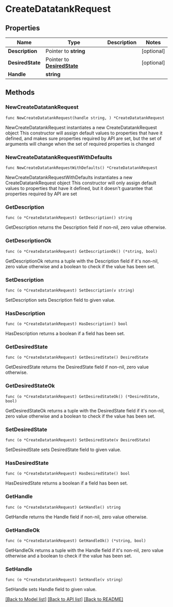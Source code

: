 # CreateDatatankRequest

## Properties

Name | Type | Description | Notes
------------ | ------------- | ------------- | -------------
**Description** | Pointer to **string** |  | [optional] 
**DesiredState** | Pointer to [**DesiredState**](DesiredState.md) |  | [optional] 
**Handle** | **string** |  | 

## Methods

### NewCreateDatatankRequest

`func NewCreateDatatankRequest(handle string, ) *CreateDatatankRequest`

NewCreateDatatankRequest instantiates a new CreateDatatankRequest object
This constructor will assign default values to properties that have it defined,
and makes sure properties required by API are set, but the set of arguments
will change when the set of required properties is changed

### NewCreateDatatankRequestWithDefaults

`func NewCreateDatatankRequestWithDefaults() *CreateDatatankRequest`

NewCreateDatatankRequestWithDefaults instantiates a new CreateDatatankRequest object
This constructor will only assign default values to properties that have it defined,
but it doesn't guarantee that properties required by API are set

### GetDescription

`func (o *CreateDatatankRequest) GetDescription() string`

GetDescription returns the Description field if non-nil, zero value otherwise.

### GetDescriptionOk

`func (o *CreateDatatankRequest) GetDescriptionOk() (*string, bool)`

GetDescriptionOk returns a tuple with the Description field if it's non-nil, zero value otherwise
and a boolean to check if the value has been set.

### SetDescription

`func (o *CreateDatatankRequest) SetDescription(v string)`

SetDescription sets Description field to given value.

### HasDescription

`func (o *CreateDatatankRequest) HasDescription() bool`

HasDescription returns a boolean if a field has been set.

### GetDesiredState

`func (o *CreateDatatankRequest) GetDesiredState() DesiredState`

GetDesiredState returns the DesiredState field if non-nil, zero value otherwise.

### GetDesiredStateOk

`func (o *CreateDatatankRequest) GetDesiredStateOk() (*DesiredState, bool)`

GetDesiredStateOk returns a tuple with the DesiredState field if it's non-nil, zero value otherwise
and a boolean to check if the value has been set.

### SetDesiredState

`func (o *CreateDatatankRequest) SetDesiredState(v DesiredState)`

SetDesiredState sets DesiredState field to given value.

### HasDesiredState

`func (o *CreateDatatankRequest) HasDesiredState() bool`

HasDesiredState returns a boolean if a field has been set.

### GetHandle

`func (o *CreateDatatankRequest) GetHandle() string`

GetHandle returns the Handle field if non-nil, zero value otherwise.

### GetHandleOk

`func (o *CreateDatatankRequest) GetHandleOk() (*string, bool)`

GetHandleOk returns a tuple with the Handle field if it's non-nil, zero value otherwise
and a boolean to check if the value has been set.

### SetHandle

`func (o *CreateDatatankRequest) SetHandle(v string)`

SetHandle sets Handle field to given value.



[[Back to Model list]](../README.md#documentation-for-models) [[Back to API list]](../README.md#documentation-for-api-endpoints) [[Back to README]](../README.md)


